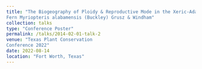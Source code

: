 ```yaml
---
title: "The Biogeography of Ploidy & Reproductive Mode in the Xeric-Adapted
Fern Myriopteris alabamensis (Buckley) Grusz & Windham"
collection: talks
type: "Conference Poster"
permalink: /talks/2014-02-01-talk-2
venue: "Texas Plant Conservation
Conference 2022"
date: 2022-08-14
location: "Fort Worth, Texas"
---
```





